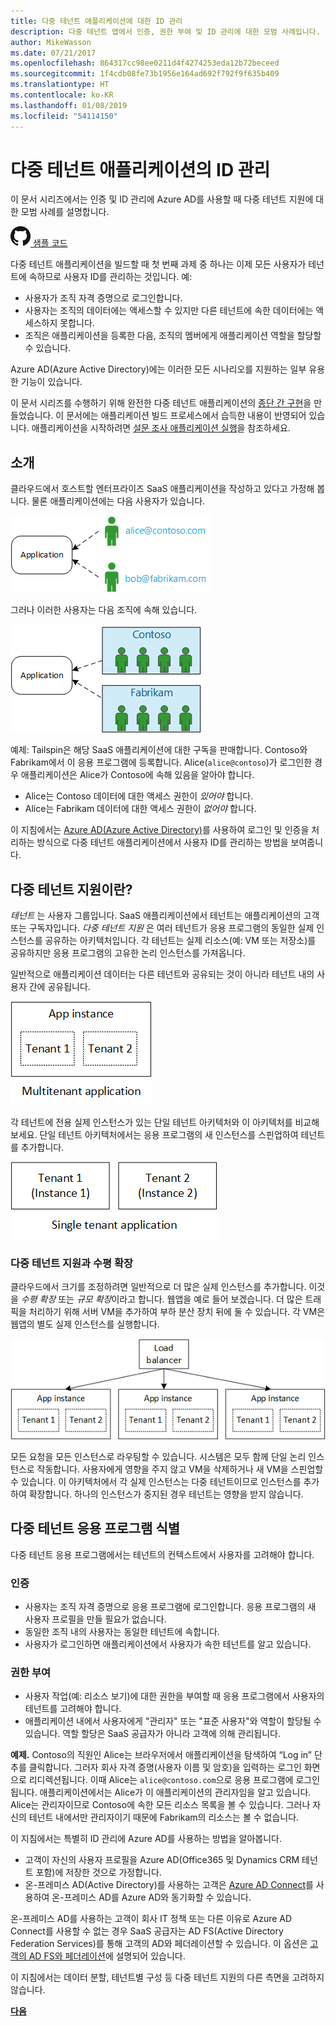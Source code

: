 ```yaml
---
title: 다중 테넌트 애플리케이션에 대한 ID 관리
description: 다중 테넌트 앱에서 인증, 권한 부여 및 ID 관리에 대한 모범 사례입니다.
author: MikeWasson
ms.date: 07/21/2017
ms.openlocfilehash: 864317cc98ee0211d4f4274253eda12b72beceed
ms.sourcegitcommit: 1f4cdb08fe73b1956e164ad692f792f9f635b409
ms.translationtype: HT
ms.contentlocale: ko-KR
ms.lasthandoff: 01/08/2019
ms.locfileid: "54114150"
---
```

# <a name="manage-identity-in-multitenant-applications"></a>다중 테넌트 애플리케이션의 ID 관리

이 문서 시리즈에서는 인증 및 ID 관리에 Azure AD를 사용할 때 다중 테넌트 지원에 대한 모범 사례를 설명합니다.

[![GitHub](../_images/github.png) 샘플 코드][sample-application]

다중 테넌트 애플리케이션을 빌드할 때 첫 번째 과제 중 하나는 이제 모든 사용자가 테넌트에 속하므로 사용자 ID를 관리하는 것입니다. 예: 

- 사용자가 조직 자격 증명으로 로그인합니다.
- 사용자는 조직의 데이터에는 액세스할 수 있지만 다른 테넌트에 속한 데이터에는 액세스하지 못합니다.
- 조직은 애플리케이션을 등록한 다음, 조직의 멤버에게 애플리케이션 역할을 할당할 수 있습니다.

Azure AD(Azure Active Directory)에는 이러한 모든 시나리오를 지원하는 일부 유용한 기능이 있습니다.

이 문서 시리즈를 수행하기 위해 완전한 다중 테넌트 애플리케이션의 [종단 간 구현][sample-application]을 만들었습니다. 이 문서에는 애플리케이션 빌드 프로세스에서 습득한 내용이 반영되어 있습니다. 애플리케이션을 시작하려면 [설문 조사 애플리케이션 실행][running-the-app]을 참조하세요.

## <a name="introduction"></a>소개

클라우드에서 호스트할 엔터프라이즈 SaaS 애플리케이션을 작성하고 있다고 가정해 봅니다. 물론 애플리케이션에는 다음 사용자가 있습니다.

![사용자](./images/users.png)

그러나 이러한 사용자는 다음 조직에 속해 있습니다.

![조직 사용자](./images/org-users.png)

예제: Tailspin은 해당 SaaS 애플리케이션에 대한 구독을 판매합니다. Contoso와 Fabrikam에서 이 응용 프로그램에 등록합니다. Alice(`alice@contoso`)가 로그인한 경우 애플리케이션은 Alice가 Contoso에 속해 있음을 알아야 합니다.

- Alice는 Contoso 데이터에 대한 액세스 권한이 *있어야* 합니다.
- Alice는 Fabrikam 데이터에 대한 액세스 권한이 *없어야* 합니다.

이 지침에서는 [Azure AD(Azure Active Directory)](/azure/active-directory)를 사용하여 로그인 및 인증을 처리하는 방식으로 다중 테넌트 애플리케이션에서 사용자 ID를 관리하는 방법을 보여줍니다.

<!-- markdownlint-disable MD026 -->

## <a name="what-is-multitenancy"></a>다중 테넌트 지원이란?

<!-- markdownlint-enable MD026 -->

*테넌트* 는 사용자 그룹입니다. SaaS 애플리케이션에서 테넌트는 애플리케이션의 고객 또는 구독자입니다. *다중 테넌트 지원* 은 여러 테넌트가 응용 프로그램의 동일한 실제 인스턴스를 공유하는 아키텍처입니다. 각 테넌트는 실제 리소스(예: VM 또는 저장소)를 공유하지만 응용 프로그램의 고유한 논리 인스턴스를 가져옵니다.

일반적으로 애플리케이션 데이터는 다른 테넌트와 공유되는 것이 아니라 테넌트 내의 사용자 간에 공유됩니다.

![다중 테넌트](./images/multitenant.png)

각 테넌트에 전용 실제 인스턴스가 있는 단일 테넌트 아키텍처와 이 아키텍처를 비교해 보세요. 단일 테넌트 아키텍처에서는 응용 프로그램의 새 인스턴스를 스핀업하여 테넌트를 추가합니다.

![단일 테넌트](./images/single-tenant.png)

### <a name="multitenancy-and-horizontal-scaling"></a>다중 테넌트 지원과 수평 확장

클라우드에서 크기를 조정하려면 일반적으로 더 많은 실제 인스턴스를 추가합니다. 이것을 *수평 확장* 또는 *규모 확장*이라고 합니다. 웹앱을 예로 들어 보겠습니다. 더 많은 트래픽을 처리하기 위해 서버 VM을 추가하여 부하 분산 장치 뒤에 둘 수 있습니다. 각 VM은 웹앱의 별도 실제 인스턴스를 실행합니다.

![웹 사이트 부하 분산](./images/load-balancing.png)

모든 요청을 모든 인스턴스로 라우팅할 수 있습니다. 시스템은 모두 함께 단일 논리 인스턴스로 작동합니다. 사용자에게 영향을 주지 않고 VM을 삭제하거나 새 VM을 스핀업할 수 있습니다. 이 아키텍처에서 각 실제 인스턴스는 다중 테넌트이므로 인스턴스를 추가하여 확장합니다. 하나의 인스턴스가 중지된 경우 테넌트는 영향을 받지 않습니다.

## <a name="identity-in-a-multitenant-app"></a>다중 테넌트 응용 프로그램 식별

다중 테넌트 응용 프로그램에서는 테넌트의 컨텍스트에서 사용자를 고려해야 합니다.

### <a name="authentication"></a>인증

- 사용자는 조직 자격 증명으로 응용 프로그램에 로그인합니다. 응용 프로그램의 새 사용자 프로필을 만들 필요가 없습니다.
- 동일한 조직 내의 사용자는 동일한 테넌트에 속합니다.
- 사용자가 로그인하면 애플리케이션에서 사용자가 속한 테넌트를 알고 있습니다.

### <a name="authorization"></a>권한 부여

- 사용자 작업(예: 리소스 보기)에 대한 권한을 부여할 때 응용 프로그램에서 사용자의 테넌트를 고려해야 합니다.
- 애플리케이션 내에서 사용자에게 "관리자" 또는 "표준 사용자"와 역할이 할당될 수 있습니다. 역할 할당은 SaaS 공급자가 아니라 고객에 의해 관리됩니다.

**예제.** Contoso의 직원인 Alice는 브라우저에서 애플리케이션을 탐색하여 “Log in” 단추를 클릭합니다. 그러자 회사 자격 증명(사용자 이름 및 암호)을 입력하는 로그인 화면으로 리디렉션됩니다. 이때 Alice는 `alice@contoso.com`으로 응용 프로그램에 로그인됩니다. 애플리케이션에서는 Alice가 이 애플리케이션의 관리자임을 알고 있습니다. Alice는 관리자이므로 Contoso에 속한 모든 리소스 목록을 볼 수 있습니다. 그러나 자신의 테넌트 내에서만 관리자이기 때문에 Fabrikam의 리소스는 볼 수 없습니다.

이 지침에서는 특별히 ID 관리에 Azure AD를 사용하는 방법을 알아봅니다.

- 고객이 자신의 사용자 프로필을 Azure AD(Office365 및 Dynamics CRM 테넌트 포함)에 저장한 것으로 가정합니다.
- 온-프레미스 AD(Active Directory)를 사용하는 고객은 [Azure AD Connect](/azure/active-directory/hybrid/whatis-hybrid-identity)를 사용하여 온-프레미스 AD를 Azure AD와 동기화할 수 있습니다.

온-프레미스 AD를 사용하는 고객이 회사 IT 정책 또는 다른 이유로 Azure AD Connect를 사용할 수 없는 경우 SaaS 공급자는 AD FS(Active Directory Federation Services)를 통해 고객의 AD와 페더레이션할 수 있습니다. 이 옵션은 [고객의 AD FS와 페더레이션](adfs.md)에 설명되어 있습니다.

이 지침에서는 데이터 분할, 테넌트별 구성 등 다중 테넌트 지원의 다른 측면을 고려하지 않습니다.

[**다음**](./tailspin.md)

<!-- links -->

[sample-application]: https://github.com/mspnp/multitenant-saas-guidance
[running-the-app]: ./run-the-app.md
